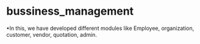 # bussiness_management
•In this, we have developed different modules like Employee, organization, customer, vendor, quotation, admin. 

